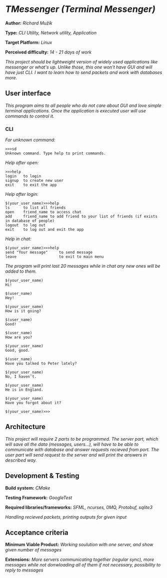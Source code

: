 # *TMessenger (Terminal Messenger)*

**Author:** *Richard Mužík*

**Type:** *CLI Utility, Network utility, Application*

**Target Platform:** *Linux*

**Perceived difficulty:** *14 - 21 days of work*

*This project should be lightweight version of widely used applications like messenger or what's up. Unlike those, this one won't have GUI and will have just CLI. I want to learn how to send packets and work with databases more.*

## User interface
*This program aims to all people who do not care about GUI and love simple terminal applications. Once the application is executed user will use commands to control it.*

### CLI
*For unknown command:*

```
>>>sd
Unknown command. Type help to print commands.
```

*Help after open:*

```
>>>help
login   to login
signup  to create new user
exit    to exit the app
```

*Help after login:*

```
$(your_user_name)>>>help
ls      to list all friends
open    friend_name to access chat
add     friend_name to add friend to your list of friends (if exists in database of people)
logout  to log out 
exit    to log out and exit the app 
```

*Help in chat:*

```
$(your_user_name)>>>help
send "Your message"     to send message
leave                   to exit to main menu
```

*The program will print last 20 messages while in chat any new ones will be added to them.*

```
$(your_user_name)
Hi!

$(user_name)
Hey!

$(your_user_name)
How is it going?

$(user_name)
Good!

$(user_name)
How are you?

$(your_user_name)
Good, good.

$(user_name)
Have you talked to Peter lately?

$(your_user_name)
No, I haven't.

$(your_user_name)
He is in England.

$(your_user_name)
Have you forgot about it?

$(your_user_name)>>>
```

## Architecture

*This project will require 2 parts to be programmed. The server part, which will save all the data (messages, users...), will have to be able to communicate with database and answer requests recieved from port. The user part will send request to the server and will print the answers in described way.*

## Development & Testing
**Build system:** *CMake*

**Testing Framework:** *GoogleTest*

**Required libraries/frameworks:** *SFML, ncurses, 0MQ, Protobuf, sqlite3*

*Handling recieved packets, printing outputs for given input*

## Acceptance criteria

**Minimum Viable Product:** *Working soulution with one server, and show given number of messages*

**Extensions:** *More servers communicating together (regular sync), more messages while not donwloading all of them if not necessary, possibility to reply to messages*
